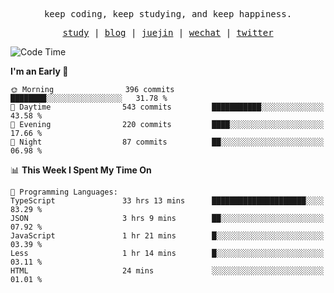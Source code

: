 <p align="center">
  <samp>
    <span>keep coding, keep studying, and keep happiness.</span>
  </samp>
</p>

<p align="center">
  <samp>
    <a href="https://github.com/ouduidui/fe-study">study</a> |
    <a href="https://deweyou.me">blog</a>  |
    <a href="https://juejin.cn/user/4309700183594366">juejin</a> |
    <a href="https://user-images.githubusercontent.com/54696834/165071004-6509e3f2-90c3-448c-9d92-3da42b0c2021.jpeg">wechat</a> |
    <a href="https://twitter.com/ouduidui">twitter</a>
  </samp>
</p>

<!--START_SECTION:waka-->
![Code Time](http://img.shields.io/badge/Code%20Time-4%2C695%20hrs%2051%20mins-blue)

**I'm an Early 🐤** 

```text
🌞 Morning                396 commits         ████████░░░░░░░░░░░░░░░░░   31.78 % 
🌆 Daytime                543 commits         ███████████░░░░░░░░░░░░░░   43.58 % 
🌃 Evening                220 commits         ████░░░░░░░░░░░░░░░░░░░░░   17.66 % 
🌙 Night                  87 commits          ██░░░░░░░░░░░░░░░░░░░░░░░   06.98 % 
```


📊 **This Week I Spent My Time On** 

```text
💬 Programming Languages: 
TypeScript               33 hrs 13 mins      █████████████████████░░░░   83.29 % 
JSON                     3 hrs 9 mins        ██░░░░░░░░░░░░░░░░░░░░░░░   07.92 % 
JavaScript               1 hr 21 mins        █░░░░░░░░░░░░░░░░░░░░░░░░   03.39 % 
Less                     1 hr 14 mins        █░░░░░░░░░░░░░░░░░░░░░░░░   03.11 % 
HTML                     24 mins             ░░░░░░░░░░░░░░░░░░░░░░░░░   01.01 % 
```


<!--END_SECTION:waka-->
